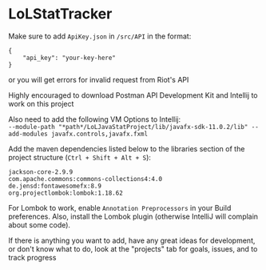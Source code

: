 # LoLStatTracker

Make sure to add `ApiKey.json` in `/src/API` in the format:<br>
```
{
    "api_key": "your-key-here"
}
```
or you will get errors for invalid request from Riot's API<br>

Highly encouraged to download Postman API Development Kit and Intellij to work on this project

Also need to add the following VM Options to Intellij:<br>
`--module-path "*path*/LoLJavaStatProject/lib/javafx-sdk-11.0.2/lib" --add-modules javafx.controls,javafx.fxml`

Add the maven dependencies listed below to the libraries section of the project structure (`Ctrl + Shift + Alt + S`):<br>
```
jackson-core-2.9.9
com.apache.commons:commons-collections4:4.0
de.jensd:fontawesomefx:8.9
org.projectlombok:lombok:1.18.62
```

For Lombok to work, enable `Annotation Preprocessors` in your Build preferences. Also, install the Lombok plugin (otherwise IntelliJ will complain about some code).

If there is anything you want to add, have any great ideas for development, or don't know what to do,
look at the "projects" tab for goals, issues, and to track progress